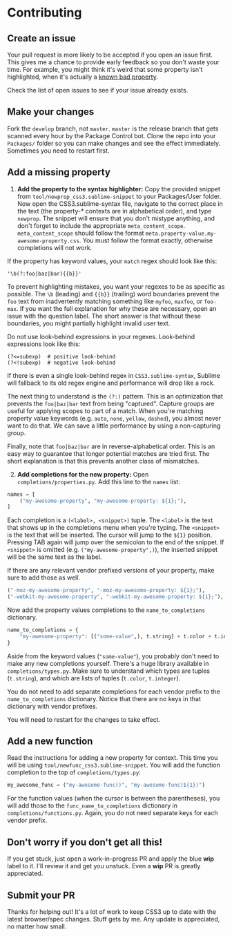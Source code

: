 # Contributing

## Create an issue

Your pull request is more likely to be accepted if you open an issue first. This
gives me a chance to provide early feedback so you don't waste your time. For
example, you might think it's weird that some property isn't highlighted, when
it's actually a [known bad property](https://gist.github.com/y0ssar1an/bb95223148e486acbe7a).

Check the list of open issues to see if your issue already exists.

## Make your changes

Fork the `develop` branch, not `master`. `master` is the release branch that
gets scanned every hour by the Package Control bot. Clone the repo into your
`Packages/` folder so you can make changes and see the effect immediately.
Sometimes you need to restart first.

## Add a missing property

1) **Add the property to the syntax highlighter:** Copy the provided snippet
from `tool/newprop_css3.sublime-snippet` to your Packages/User folder. Now open
the CSS3.sublime-syntax file, navigate to the correct place in the text (the
property-* contexts are in alphabetical order), and type `newprop`. The snippet
will ensure that you don't mistype anything, and don't forget to include the
appropriate `meta_content_scope`. `meta_content_scope` should follow the format
`meta.property-value.my-awesome-property.css`. You must follow the format
exactly, otherwise completions will not work.

If the property has keyword values, your `match` regex should look like this:

```
'\b(?:foo|baz|bar){{b}}'
```

To prevent highlighting mistakes, you want your regexes to be as specific as
possible. The `\b` (leading) and `{{b}}` (trailing) word boundaries prevent the
`foo` text from inadvertently matching something like `myfoo`, `maxfoo`, or
`foo-max`. If you want the full explanation for why these are necessary, open
an issue with the question label. The short answer is that without these
boundaries, you might partially highlight invalid user text.

Do not use look-behind expressions in your regexes. Look-behind expressions look
like this:

```
(?<=subexp)  # positive look-behind
(?<!subexp)  # negative look-behind
```

If there is even a single look-behind regex in `CSS3.sublime-syntax`, Sublime
will fallback to its old regex engine and performance will drop like a rock.

The next thing to understand is the `(?:)` pattern. This is an optimization that
prevents the `foo|baz|bar` text from being "captured". Capture groups are useful
for applying scopes to part of a match. When you're matching property value
keywords (e.g. `auto`, `none`, `yellow`, `dashed`), you almost never want
to do that. We can save a little performance by using a non-capturing group.

Finally, note that `foo|baz|bar` are in reverse-alphabetical order. This is an
easy way to guarantee that longer potential matches are tried first. The short
explanation is that this prevents another class of mismatches.

2) **Add completions for the new property:** Open `completions/properties.py`.
Add this line to the `names` list:

```py
names = [
    ("my-awesome-property", "my-awesome-property: ${1};"),
]
```

Each completion is a `(<label>, <snippet>)` tuple. The `<label>` is the text
that shows up in the completions menu when you're typing. The `<snippet>` is the
text that will be inserted. The cursor will jump to the `${1}` position.
Pressing TAB again will jump over the semicolon to the end of the snippet. If
`<snippet>` is omitted (e.g. `("my-awesome-property",)`), the inserted snippet
will be the same text as the label.

If there are any relevant vendor prefixed versions of your property, make
sure to add those as well.

```py
("-moz-my-awesome-property", "-moz-my-awesome-property: ${1};"),
("-webkit-my-awesome-property", "-webkit-my-awesome-property: ${1};"),
```

Now add the property values completions to the `name_to_completions` dictionary.

```py
name_to_completions = {
    "my-awesome-property": [("some-value",), t.string] + t.color + t.integer,
}
```

Aside from the keyword values (`"some-value"`), you probably don't need to make
any new completions yourself. There's a huge library available in
`completions/types.py`. Make sure to understand which types are tuples
(`t.string`), and which are lists of tuples (`t.color`, `t.integer`).

You do not need to add separate completions for each vendor prefix to the
`name_to_completions` dictionary. Notice that there are no keys in that
dictionary with vendor prefixes.

You will need to restart for the changes to take effect.

## Add a new function

Read the instructions for adding a new property for context. This time you will
be using `tool/newfunc_css3.sublime-snippet`. You will add the function
completion to the top of `completions/types.py`:

```py
my_awesome_func = ("my-awesome-func()", "my-awesome-func(${1})")
```

For the function values (when the cursor is between the parentheses), you will
add those to the `func_name_to_completions` dictionary in
`completions/functions.py`. Again, you do not need separate keys for each
vendor prefix.

## Don't worry if you don't get all this!

If you get stuck, just open a work-in-progress PR and apply the blue **wip**
label to it. I'll review it and get you unstuck. Even a **wip** PR is greatly
appreciated.

## Submit your PR

Thanks for helping out! It's a lot of work to keep CSS3 up to date with the
latest browser/spec changes. Stuff gets by me. Any update is appreciated, no
matter how small.
